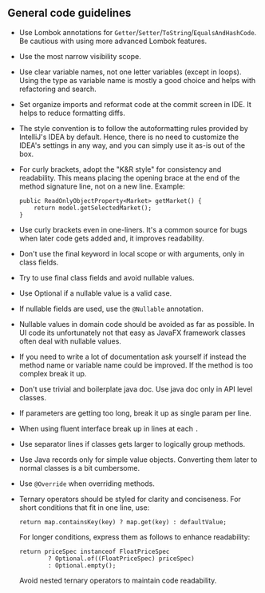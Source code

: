 ## General code guidelines

- Use Lombok annotations for `Getter`/`Setter`/`ToString`/`EqualsAndHashCode`. Be cautious with using more advanced
  Lombok features.
- Use the most narrow visibility scope.
- Use clear variable names, not one letter variables (except in loops). Using the type as variable name is mostly a good
  choice and helps with refactoring and search.
- Set organize imports and reformat code at the commit screen in IDE. It helps to reduce formatting diffs.
- The style convention is to follow the autoformatting rules provided by IntelliJ's IDEA by default. Hence, there is no
  need to customize the IDEA's settings in any way, and you can simply use it as-is out of the box.
- For curly brackets, adopt the "K&R style" for consistency and readability. This means placing the opening brace at the
  end of the method signature line, not on a new line. Example:
    ```
    public ReadOnlyObjectProperty<Market> getMarket() {
        return model.getSelectedMarket();
    }
    ```

- Use curly brackets even in one-liners. It's a common source for bugs when later code gets added and, it improves
  readability.
- Don't use the final keyword in local scope or with arguments, only in class fields.
- Try to use final class fields and avoid nullable values.
- Use Optional if a nullable value is a valid case.
- If nullable fields are used, use the `@Nullable` annotation.
- Nullable values in domain code should be avoided as far as possible. In UI code its unfortunately not that easy as
  JavaFX framework classes often deal with nullable values.
- If you need to write a lot of documentation ask yourself if instead the method name or variable name could be
  improved. If the method is too complex break it up.
- Don't use trivial and boilerplate java doc. Use java doc only in API level classes.
- If parameters are getting too long, break it up as single param per line.
- When using fluent interface break up in lines at each `.`
- Use separator lines if classes gets larger to logically group methods.
- Use Java records only for simple value objects. Converting them later to normal classes is a bit cumbersome.
- Use `@Override` when overriding methods.
- Ternary operators should be styled for clarity and conciseness. For short conditions that fit in one line, use:
    ```
    return map.containsKey(key) ? map.get(key) : defaultValue;
    ```
  For longer conditions, express them as follows to enhance readability:
    ```
    return priceSpec instanceof FloatPriceSpec
            ? Optional.of((FloatPriceSpec) priceSpec)
            : Optional.empty();
    ```
  Avoid nested ternary operators to maintain code readability.